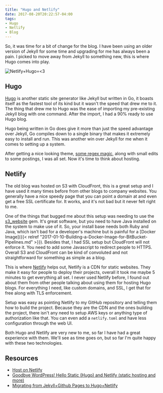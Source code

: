 ```yaml
---
title: "Hugo and Netlify"
date: 2017-08-20T20:22:57-04:00
tags:
- Hugo
- Netlify
- Blog
---
```


So, it was time for a bit of change for the blog. I have been using an older version of Jekyll for some time and upgrading for me has always been a pain. I picked to move away from Jekyll to something new, this is where Hugo comes into play.

![Netlify+Hugo=<3](/images/hugo-and-netlify/hugonetlifylove.png)

## Hugo

[Hugo](https://gohugo.io/) is another static site generator like Jekyll but written in Go, it boasts itself as the fastest tool of its kind but it wasn't the speed that drew me to it. The thing that drew me to Hugo was the ease of importing my pre-existing Jekyll blog with one command. After the import, I had a 90% ready to use Hugo blog.

Hugo being written in Go does give it more than just the speed advantage over Jekyll, Go compiles down to a single binary that makes it extremely easy to install and run. This was another win over Jekyll for me when it comes to setting up a system.

After getting a nice looking theme, [some regex magic](https://xkcd.com/208/), along with small edits to some postings, I was all set. Now it's time to think about hosting.

## Netlify

The old blog was hosted on S3 with CloudFront, this is a great setup and I have used it many times before from other blogs to company websites. You generally have a nice speedy page that you can point a domain at and even get a free SSL certificate for. It works, and it's not bad but it never felt right to me.

One of the things that bugged me about this setup was needing to use the [s3_website](https://github.com/laurilehmijoki/s3_website) gem. It's great software, but you need to have Java installed on the system to make use of it. So, your install base needs both Ruby and Java, which isn't bad for a developer's machine but is painful for a [Docker Image]({{< relref "2017-01-10-Building-a-Docker-Image-for-BitBucket-Pipelines.md" >}}). Besides that, I had SSL setup but CloudFront will not enforce it. You need to add some Javascript to redirect people to HTTPS. Overall S3 and CloudFront can be kind of convoluted and not straightforward for something as simple as a blog.

This is where [Netlify](https://www.netlify.com/) helps out, Netlify is a CDN for static websites. They make it easy for people to deploy their projects, overall it took me maybe 5 minutes to get everything all set. I never used Netlify before, I found out about them from other people talking about using them for hosting Hugo blogs. For everything I need, like custom domains, and SSL, I get that for free along with TLS enforcement.

Setup was easy as pointing Netlify to my GitHub repository and telling them how to build the project. Because they are the CDN and the ones building the project, there isn't any need to setup AWS keys or anything type of authorization like that. You can even add a `netlify.toml` and have less configuration through the web UI.

Both Hugo and Netlify are very new to me, so far I have had a great experience with them. We'll see as time goes on, but so far I'm quite happy with these two technologies.

## Resources

* [Host on Netlify](https://gohugo.io/hosting-and-deployment/hosting-on-netlify/)
* [Goodbye WordPress! Hello Static (Hugo) and Netlify (static hosting and more)](https://eran.sandler.co.il/2017/06/04/goodbye-wordpress-hello-static-netlify/)
* [Migrating from Jekyll+Github Pages to Hugo+Netlify](https://www.sarasoueidan.com/blog/jekyll-ghpages-to-hugo-netlify/)
